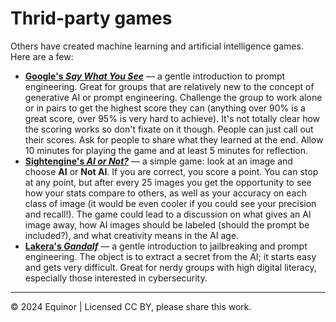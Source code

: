 # Thrid-party games

Others have created machine learning and artificial intelligence games. Here are a few:

- [**Google's _Say What You See_**](https://g.co/arts/CcxCfSar2XWWKxMZ7) &mdash; a gentle introduction to prompt engineering. Great for groups that are relatively new to the concept of generative AI or prompt engineering. Challenge the group to work alone or in pairs to get the highest score they can (anything over 90% is a great score, over 95% is very hard to achieve). It's not totally clear how the scoring works so don't fixate on it though. People can just call out their scores. Ask for people to share what they learned at the end. Allow 10 minutes for playing the game and at least 5 minutes for reflection.
- [**Sightengine's _AI or Not?_**](https://sightengine.com/ai-or-not) &mdash; a simple game: look at an image and choose **AI** or **Not AI**. If you are correct, you score a point. You can stop at any point, but after every 25 images you get the opportunity to see how your stats compare to others, as well as your accuracy on each class of image (it would be even cooler if you could see your precision and recall!). The game could lead to a discussion on what gives an AI image away, how AI images should be labeled (should the prompt be included?), and what creativity means in the AI age.
- [**Lakera's _Gandalf_**](https://gandalf.lakera.ai/intro) &mdash; a gentle introduction to jailbreaking and prompt engineering. The object is to extract a secret from the AI; it starts easy and gets very difficult. Great for nerdy groups with high digital literacy, especially those interested in cybersecurity.

---

&copy; 2024 Equinor | Licensed CC BY, please share this work.
